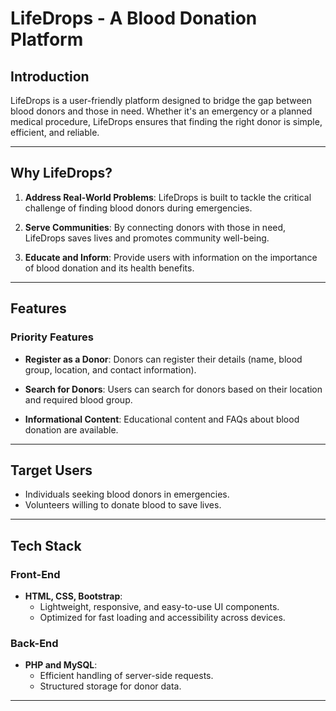 # LifeDrops - A Blood Donation Platform

## Introduction

LifeDrops is a user-friendly platform designed to bridge the gap between blood donors and those in need. Whether it's an emergency or a planned medical procedure, LifeDrops ensures that finding the right donor is simple, efficient, and reliable.

---

## Why LifeDrops?

1. **Address Real-World Problems**:
   LifeDrops is built to tackle the critical challenge of finding blood donors during emergencies.
   
2. **Serve Communities**:
   By connecting donors with those in need, LifeDrops saves lives and promotes community well-being.

3. **Educate and Inform**:
   Provide users with information on the importance of blood donation and its health benefits.

---

## Features

### Priority Features
- **Register as a Donor**: 
  Donors can register their details (name, blood group, location, and contact information).
  
- **Search for Donors**: 
  Users can search for donors based on their location and required blood group.

- **Informational Content**: 
  Educational content and FAQs about blood donation are available.

---

## Target Users
- Individuals seeking blood donors in emergencies.
- Volunteers willing to donate blood to save lives.

---

## Tech Stack

### Front-End
- **HTML, CSS, Bootstrap**: 
  - Lightweight, responsive, and easy-to-use UI components.
  - Optimized for fast loading and accessibility across devices.

### Back-End
- **PHP and MySQL**:
  - Efficient handling of server-side requests.
  - Structured storage for donor data.

---
